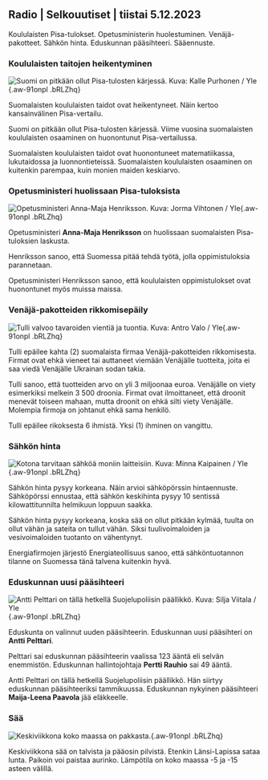 ## Radio \| Selkouutiset \| tiistai 5.12.2023

Koululaisten Pisa-tulokset. Opetusministerin huolestuminen. Venäjä-pakotteet. Sähkön hinta. Eduskunnan pääsihteeri. Sääennuste.

### Koululaisten taitojen heikentyminen

![Suomi on pitkään ollut Pisa-tulosten kärjessä. Kuva: Kalle Purhonen / Yle](https://images.cdn.yle.fi/image/upload/c_crop,h_2908,w_5170,x_0,y_845/ar_1.7777777777777777,c_fill,g_faces,h_675,w_1200/dpr_1.0/q_auto:eco/f_auto/fl_lossy/v1676457672/39-107312163ecb5c74eb28){.aw-91onpl .bRLZhq}

Suomalaisten koululaisten taidot ovat heikentyneet. Näin kertoo kansainvälinen Pisa-vertailu.

Suomi on pitkään ollut Pisa-tulosten kärjessä. Viime vuosina suomalaisten koululaisten osaaminen on huonontunut Pisa-vertailussa.

Suomalaisten koululaisten taidot ovat huonontuneet matematiikassa, lukutaidossa ja luonnontieteissä. Suomalaisten koululaisten osaaminen on kuitenkin parempaa, kuin monien maiden keskiarvo.

### Opetusministeri huolissaan Pisa-tuloksista

![Opetusministeri Anna-Maja Henriksson. Kuva: Jorma Vihtonen / Yle](https://images.cdn.yle.fi/image/upload/c_crop,h_3058,w_5438,x_13,y_230/ar_1.7777777777777777,c_fill,g_faces,h_675,w_1200/dpr_1.0/q_auto:eco/f_auto/fl_lossy/v1701348797/39-1209058656885428af74){.aw-91onpl .bRLZhq}

Opetusministeri **Anna-Maja Henriksson** on huolissaan suomalaisten Pisa-tuloksien laskusta.

Henriksson sanoo, että Suomessa pitää tehdä työtä, jolla oppimistuloksia parannetaan.

Opetusministeri Henriksson sanoo, että koululaisten oppimistulokset ovat huonontunet myös muissa maissa.

### Venäjä-pakotteiden rikkomisepäily

![Tulli valvoo tavaroiden vientiä ja tuontia. Kuva: Antro Valo / Yle](https://images.cdn.yle.fi/image/upload/c_crop,h_2928,w_5206,x_0,y_292/ar_1.7777777777777777,c_fill,g_faces,h_675,w_1200/dpr_1.0/q_auto:eco/f_auto/fl_lossy/v1700736463/39-1205401655f286e958d7){.aw-91onpl .bRLZhq}

Tulli epäilee kahta (2) suomalaista firmaa Venäjä-pakotteiden rikkomisesta. Firmat ovat ehkä vieneet tai auttaneet viemään Venäjälle tuotteita, joita ei saa viedä Venäjälle Ukrainan sodan takia.

Tulli sanoo, että tuotteiden arvo on yli 3 miljoonaa euroa. Venäjälle on viety esimerkiksi melkein 3 500 droonia. Firmat ovat ilmoittaneet, että droonit menevät toiseen mahaan, mutta droonit on ehkä silti viety Venäjälle. Molempia firmoja on johtanut ehkä sama henkilö.

Tulli epäilee rikoksesta 6 ihmistä. Yksi (1) ihminen on vangittu.

### Sähkön hinta

![Kotona tarvitaan sähköä moniin laitteisiin. Kuva: Minna Kaipainen / Yle](https://images.cdn.yle.fi/image/upload/c_crop,h_2268,w_4032,x_0,y_309/ar_1.7777777777777777,c_fill,g_faces,h_675,w_1200/dpr_1.0/q_auto:eco/f_auto/fl_lossy/v1671697913/39-105199063a41461661e1){.aw-91onpl .bRLZhq}

Sähkön hinta pysyy korkeana. Näin arvioi sähköpörssin hintaennuste. Sähköpörssi ennustaa, että sähkön keskihinta pysyy 10 sentissä kilowattitunnilta helmikuun loppuun saakka.

Sähkön hinta pysyy korkeana, koska sää on ollut pitkään kylmää, tuulta on ollut vähän ja sateita on tullut vähän. Siksi tuulivoimaloiden ja vesivoimaloiden tuotanto on vähentynyt.

Energiafirmojen järjestö Energiateollisuus sanoo, että sähköntuotannon tilanne on Suomessa tänä talvena kuitenkin hyvä.

### Eduskunnan uusi pääsihteeri

![Antti Pelttari on tällä hetkellä Suojelupoliisin päällikkö. Kuva: Silja Viitala / Yle](https://images.cdn.yle.fi/image/upload/c_crop,h_2240,w_3983,x_0,y_415/ar_1.7777777777777777,c_fill,g_faces,h_675,w_1200/dpr_1.0/q_auto:eco/f_auto/fl_lossy/v1697105340/39-118515365279ca8459ad){.aw-91onpl .bRLZhq}

Eduskunta on valinnut uuden pääsihteerin. Eduskunnan uusi pääsihteri on **Antti Pelttari**.

Pelttari sai eduskunnan pääsihteerin vaalissa 123 ääntä eli selvän enemmistön. Eduskunnan hallintojohtaja **Pertti Rauhio** sai 49 ääntä.

Antti Pelttari on tällä hetkellä Suojelupoliisin päällikkö. Hän siirtyy eduskunnan pääsihteeriksi tammikuussa. Eduskunnan nykyinen pääsihteeri **Maija-Leena Paavola** jää eläkkeelle.

### Sää

![Keskiviikkona koko maassa on pakkasta.](https://images.cdn.yle.fi/image/upload/c_crop,h_1080,w_1919,x_0,y_0/ar_1.7777777777777777,c_fill,g_faces,h_675,w_1200/dpr_1.0/q_auto:eco/f_auto/fl_lossy/v1701789633/39-1211328656f3f8a3964d){.aw-91onpl .bRLZhq}

Keskiviikkona sää on talvista ja pääosin pilvistä. Etenkin Länsi-Lapissa sataa lunta. Paikoin voi paistaa aurinko. Lämpötila on koko maassa -5 ja -15 asteen välillä.
